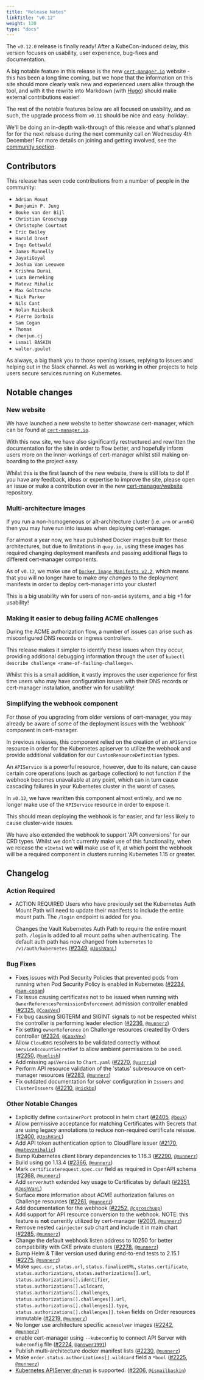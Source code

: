```yaml
---
title: "Release Notes"
linkTitle: "v0.12"
weight: 120
type: "docs"
---
```


The `v0.12.0` release is finally ready! After a KubeCon-induced delay, this
version focuses on usability, user experience, bug-fixes and documentation.

A big notable feature in this release is the new [`cert-manager.io`](https://cert-manager.io)
website - this has been a long time coming, but we hope that the information
on this site should more clearly walk new and experienced users alike through
the tool, and with it the rewrite into Markdown (with [Hugo](https://gohugo.io))
should make external contributions easier!

The rest of the notable features below are all focused on usability, and as
such, the upgrade process from `v0.11` should be nice and easy :holiday:.

We'll be doing an in-depth walk-through of this release and what's planned for
for the next release during the next community call on Wednesday 4th December!
For more details on joining and getting involved, see the
[community section](https://github.com/jetstack/cert-manager#community).

## Contributors

This release has seen code contributions from a number of people in the
community:

* `Adrian Mouat`
* `Benjamin P. Jung`
* `Bouke van der Bijl`
* `Christian Groschupp`
* `Christophe Courtaut`
* `Eric Bailey`
* `Harold Drost`
* `Ingo Gottwald`
* `James Munnelly`
* `JayatiGoyal`
* `Joshua Van Leeuwen`
* `Krishna Durai`
* `Luca Berneking`
* `Matevz Mihalic`
* `Max Goltzsche`
* `Nick Parker`
* `Nils Cant`
* `Nolan Reisbeck`
* `Pierre Dorbais`
* `Sam Cogan`
* `Thomas`
* `chenjun.cj`
* `ismail BASKIN`
* `walter.goulet`

As always, a big thank you to those opening issues, replying to issues and
helping out in the Slack channel. As well as working in other projects to help
users secure services running on Kubernetes.

## Notable changes

### New website

We have launched a new website to better showcase cert-manager, which can be
found at [`cert-manager.io`](https://cert-manager.io).

With this new site, we have also significantly restructured and rewritten the
documentation for the site in order to flow better, and hopefully inform users
more on the inner-workings of cert-manager whilst still making on-boarding to
the project easy.

Whilst this is the first launch of the new website, there is still lots to do!
If you have any feedback, ideas or expertise to improve the site, please open
an issue or make a contribution over in the new 
[cert-manager/website](https://github.com/cert-manager/website) repository.

### Multi-architecture images

If you run a non-homogeneous or alt-architecture cluster (i.e. `arm` or `arm64`)
then you may have run into issues when deploying cert-manager.

For almost a year now, we have published Docker images built for these
architectures, but due to limitations in `quay.io`, using these images has
required changing deployment manifests and passing additional flags to
different cert-manager components.

As of `v0.12`, we make use of [`Docker Image Manifests v2.2`](https://docs.docker.com/registry/spec/manifest-v2-2/),
which means that you will no longer have to make *any changes* to the
deployment manifests in order to deploy cert-manager into your cluster!

This is a big usability win for users of non-`amd64` systems, and a big +1
for usability!

### Making it easier to debug failing ACME challenges

During the ACME authorization flow, a number of issues can arise such as
misconfigured DNS records or ingress controllers.

This release makes it simpler to identify these issues when they occur,
providing additional debugging information through the user of
`kubectl describe challenge <name-of-failing-challenge>`.

Whilst this is a small addition, it vastly improves the user experience for
first time users who may have configuration issues with their DNS records or
cert-manager installation, another win for usability!

### Simplifying the webhook component

For those of you upgrading from older versions of cert-manager, you may already
be aware of some of the deployment issues with the 'webhook' component in
cert-manager.

In previous releases, this component relied on the creation of an `APIService`
resource in order for the Kubernetes apiserver to utilize the webhook and
provide additional validation for our `CustomResourceDefinition` types.

An `APIService` is a powerful resource, however, due to its nature, can cause
certain core operations (such as garbage collection) to not function if the
webhook becomes unavailable at any point, which can in turn cause cascading
failures in your Kubernetes cluster in the worst of cases.

In `v0.12`, we have rewritten this component almost entirely, and we no longer
make use of the `APIService` resource in order to expose it.

This should mean deploying the webhook is far easier, and far less likely to
cause cluster-wide issues.

We have also extended the webhook to support 'API conversions' for our CRD
types. Whilst we don't currently make use of this functionality, when we
release the `v1beta1` we **will** make use of it, at which point the webhook
will be a required component in clusters running Kubernetes 1.15 or greater.

## Changelog

### Action Required

- ACTION REQUIRED
  Users who have previously set the Kubernetes Auth Mount Path will need to update their manifests to include the entire mount path. The `/login` endpoint is added for you.

  Changes the Vault Kubernetes Auth Path to require the entire mount path. `/login` is added to all mount paths when authenticating.
  The default auth path has now changed from `kubernetes` to `/v1/auth/kubernetes` ([#2349](https://github.com/jetstack/cert-manager/pull/2349), [`@JoshVanL`](https://github.com/JoshVanL))


### Bug Fixes

- Fixes issues with Pod Security Policies that prevented pods from running when Pod Security Policy is enabled in Kubernetes ([#2234](https://github.com/jetstack/cert-manager/pull/2234), 
[`@sam-cogan`](https://github.com/sam-cogan))
- Fix issue causing certificates not to be issued when running with `OwnerReferencesPermissionEnforcement` admission controller enabled ([#2325](https://github.com/jetstack/cert-manager/pull/2325), 
[`@CoaxVex`](https://github.com/CoaxVex))
- Fix bug causing SIGTERM and SIGINT signals to not be respected whilst the controller is performing leader election ([#2236](https://github.com/jetstack/cert-manager/pull/2236), 
[`@munnerz`](https://github.com/munnerz))
- Fix setting `ownerReference` on Challenge resources created by Orders controller ([#2324](https://github.com/jetstack/cert-manager/pull/2324), [`@CoaxVex`](https://github.com/CoaxVex))
- Allow `CloudDNS` resolvers to be validated correctly without `serviceAccountSecretRef` to allow ambient permissions to be used. ([#2250](https://github.com/jetstack/cert-manager/pull/2250), 
[`@baelish`](https://github.com/baelish))
- Add missing `apiVersion` to `Chart.yaml` ([#2270](https://github.com/jetstack/cert-manager/pull/2270), [`@yurrriq`](https://github.com/yurrriq))
- Perform API resource validation of the 'status' subresource on cert-manager resources ([#2283](https://github.com/jetstack/cert-manager/pull/2283), [`@munnerz`](https://github.com/munnerz))
- Fix outdated documentation for solver configuration in `Issuers` and `ClusterIssuers` ([#2210](https://github.com/jetstack/cert-manager/pull/2210), [`@nickbp`](https://github.com/nickbp))


### Other Notable Changes

- Explicitly define `containerPort` protocol in helm chart ([#2405](https://github.com/jetstack/cert-manager/pull/2405), [`@bouk`](https://github.com/bouk))
- Allow permissive acceptance for matching Certificates with Secrets that are using legacy annotations to reduce non-required certificate reissue. 
([#2400](https://github.com/jetstack/cert-manager/pull/2400), [`@JoshVanL`](https://github.com/JoshVanL))
- Add API token authentication option to CloudFlare issuer ([#2170](https://github.com/jetstack/cert-manager/pull/2170), [`@matevzmihalic`](https://github.com/matevzmihalic))
- Bump Kubernetes client library dependencies to 1.16.3 ([#2290](https://github.com/jetstack/cert-manager/pull/2290), [`@munnerz`](https://github.com/munnerz))
- Build using go 1.13.4 ([#2366](https://github.com/jetstack/cert-manager/pull/2366), [`@munnerz`](https://github.com/munnerz))
- Mark `certificaterequest.spec.csr` field as required in OpenAPI schema ([#2368](https://github.com/jetstack/cert-manager/pull/2368), [`@munnerz`](https://github.com/munnerz))
- Add `serverAuth` extended key usage to Certificates by default ([#2351](https://github.com/jetstack/cert-manager/pull/2351), [`@JoshVanL`](https://github.com/JoshVanL))
- Surface more information about ACME authorization failures on Challenge resources ([#2261](https://github.com/jetstack/cert-manager/pull/2261), [`@munnerz`](https://github.com/munnerz))
- Add documentation for the webhook ([#2252](https://github.com/jetstack/cert-manager/pull/2252), [`@cgroschupp`](https://github.com/cgroschupp))
- Add support for API resource conversion to the webhook. NOTE: this feature is **not** currently utilized by cert-manager ([#2001](https://github.com/jetstack/cert-manager/pull/2001), 
[`@munnerz`](https://github.com/munnerz))
- Remove nested `cainjector` sub chart and include it in main chart ([#2285](https://github.com/jetstack/cert-manager/pull/2285), [`@munnerz`](https://github.com/munnerz))
- Change the default webhook listen address to 10250 for better compatibility with GKE private clusters ([#2278](https://github.com/jetstack/cert-manager/pull/2278), 
[`@munnerz`](https://github.com/munnerz))
- Bump Helm & Tiller version used during end-to-end tests to 2.15.1 ([#2275](https://github.com/jetstack/cert-manager/pull/2275), [`@munnerz`](https://github.com/munnerz))
- Make `spec.csr`, `status.url`, `status.finalizeURL`, `status.certificate`, `status.authorizations`, `status.authorizations[].url`, `status.authorizations[].identifier`, 
`status.authorizations[].wildcard`, `status.authorizations[].challenges`, `status.authorizations[].challenges[].url`, `status.authorizations[].challenges[].type`, 
`status.authorizations[].challenges[].token` fields on Order resources immutable ([#2219](https://github.com/jetstack/cert-manager/pull/2219), [`@munnerz`](https://github.com/munnerz))
- No longer use architecture specific `acmesolver` images ([#2242](https://github.com/jetstack/cert-manager/pull/2242), [`@munnerz`](https://github.com/munnerz))
- enable cert-manager using `--kubeconfig` to connect API Server with `kubeconfig` file ([#2224](https://github.com/jetstack/cert-manager/pull/2224), [`@answer1991`](https://github.com/answer1991))
- Publish multi-architecture docker manifest lists ([#2230](https://github.com/jetstack/cert-manager/pull/2230), [`@munnerz`](https://github.com/munnerz))
- Make `order.status.authorizations[].wildcard` field a `*bool` ([#2225](https://github.com/jetstack/cert-manager/pull/2225), [`@munnerz`](https://github.com/munnerz))
- [Kubernetes APIServer dry-run](https://kubernetes.io/docs/reference/using-api/api-concepts/&#35;dry-run) is supported. ([#2206](https://github.com/jetstack/cert-manager/pull/2206), 
[`@ismailbaskin`](https://github.com/ismailbaskin))

